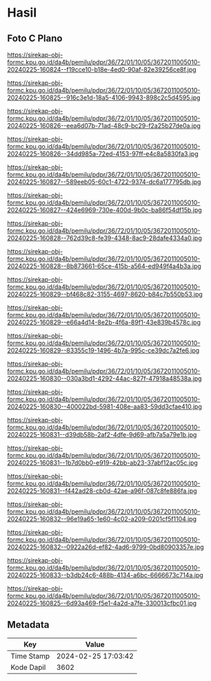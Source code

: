 # Hasil

## Foto C Plano

https://sirekap-obj-formc.kpu.go.id/da4b/pemilu/pdpr/36/72/01/10/05/3672011005010-20240225-160824--f19cce10-b18e-4ed0-90af-82e39256ce8f.jpg

https://sirekap-obj-formc.kpu.go.id/da4b/pemilu/pdpr/36/72/01/10/05/3672011005010-20240225-160825--916c3e1d-18a5-4106-9943-898c2c5d4595.jpg

https://sirekap-obj-formc.kpu.go.id/da4b/pemilu/pdpr/36/72/01/10/05/3672011005010-20240225-160826--eea6d07b-71ad-48c9-bc29-f2a25b27de0a.jpg

https://sirekap-obj-formc.kpu.go.id/da4b/pemilu/pdpr/36/72/01/10/05/3672011005010-20240225-160826--34dd985a-72ed-4153-97ff-e4c8a5830fa3.jpg

https://sirekap-obj-formc.kpu.go.id/da4b/pemilu/pdpr/36/72/01/10/05/3672011005010-20240225-160827--589eeb05-60c1-4722-9374-dc6a177795db.jpg

https://sirekap-obj-formc.kpu.go.id/da4b/pemilu/pdpr/36/72/01/10/05/3672011005010-20240225-160827--424e6969-730e-400d-9b0c-ba86f54df15b.jpg

https://sirekap-obj-formc.kpu.go.id/da4b/pemilu/pdpr/36/72/01/10/05/3672011005010-20240225-160828--762d39c8-fe39-4348-8ac9-28dafe4334a0.jpg

https://sirekap-obj-formc.kpu.go.id/da4b/pemilu/pdpr/36/72/01/10/05/3672011005010-20240225-160828--8b873661-65ce-415b-a564-ed949f4a4b3a.jpg

https://sirekap-obj-formc.kpu.go.id/da4b/pemilu/pdpr/36/72/01/10/05/3672011005010-20240225-160829--bf468c82-3155-4697-8620-b84c7b550b53.jpg

https://sirekap-obj-formc.kpu.go.id/da4b/pemilu/pdpr/36/72/01/10/05/3672011005010-20240225-160829--e66a4d14-8e2b-4f6a-89f1-43e839b4578c.jpg

https://sirekap-obj-formc.kpu.go.id/da4b/pemilu/pdpr/36/72/01/10/05/3672011005010-20240225-160829--83355c19-1496-4b7a-995c-ce39dc7a2fe6.jpg

https://sirekap-obj-formc.kpu.go.id/da4b/pemilu/pdpr/36/72/01/10/05/3672011005010-20240225-160830--030a3bd1-4292-44ac-827f-47918a48538a.jpg

https://sirekap-obj-formc.kpu.go.id/da4b/pemilu/pdpr/36/72/01/10/05/3672011005010-20240225-160830--400022bd-5981-408e-aa83-59dd3cfae410.jpg

https://sirekap-obj-formc.kpu.go.id/da4b/pemilu/pdpr/36/72/01/10/05/3672011005010-20240225-160831--d39db58b-2af2-4dfe-9d69-afb7a5a79e1b.jpg

https://sirekap-obj-formc.kpu.go.id/da4b/pemilu/pdpr/36/72/01/10/05/3672011005010-20240225-160831--1b7d0bb0-e919-42bb-ab23-37abf12ac05c.jpg

https://sirekap-obj-formc.kpu.go.id/da4b/pemilu/pdpr/36/72/01/10/05/3672011005010-20240225-160831--f442ad28-cb0d-42ae-a96f-087c8fe886fa.jpg

https://sirekap-obj-formc.kpu.go.id/da4b/pemilu/pdpr/36/72/01/10/05/3672011005010-20240225-160832--96e19a65-1e60-4c02-a209-0201cf5f1104.jpg

https://sirekap-obj-formc.kpu.go.id/da4b/pemilu/pdpr/36/72/01/10/05/3672011005010-20240225-160832--0922a26d-ef82-4ad6-9799-0bd80903357e.jpg

https://sirekap-obj-formc.kpu.go.id/da4b/pemilu/pdpr/36/72/01/10/05/3672011005010-20240225-160833--b3db24c6-488b-4134-a6bc-6666673c714a.jpg

https://sirekap-obj-formc.kpu.go.id/da4b/pemilu/pdpr/36/72/01/10/05/3672011005010-20240225-160825--6d93a469-f5e1-4a2d-a7fe-330013cfbc01.jpg


## Metadata

| Key        | Value               |
| ---------- | ------------------- |
| Time Stamp | 2024-02-25 17:03:42 |
| Kode Dapil | 3602                |



